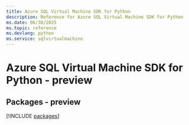 ```yaml
---
title: Azure SQL Virtual Machine SDK for Python
description: Reference for Azure SQL Virtual Machine SDK for Python
ms.date: 06/30/2025
ms.topic: reference
ms.devlang: python
ms.service: sqlvirtualmachine
---
```

# Azure SQL Virtual Machine SDK for Python - preview
## Packages - preview
[!INCLUDE [packages](sql-virtual-machine-index.md)]